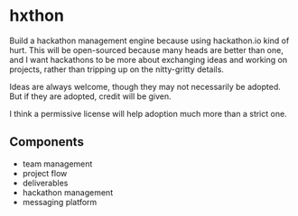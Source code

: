 # hxthon

Build a hackathon management engine because using hackathon.io kind of hurt.
This will be open-sourced because many heads are better than one, and I want
hackathons to be more about exchanging ideas and working on projects, rather
than tripping up on the nitty-gritty details.

Ideas are always welcome, though they may not necessarily be adopted. But if
they are adopted, credit will be given.

I think a permissive license will help adoption much more than a strict one.

## Components

- team management
- project flow
- deliverables
- hackathon management
- messaging platform
